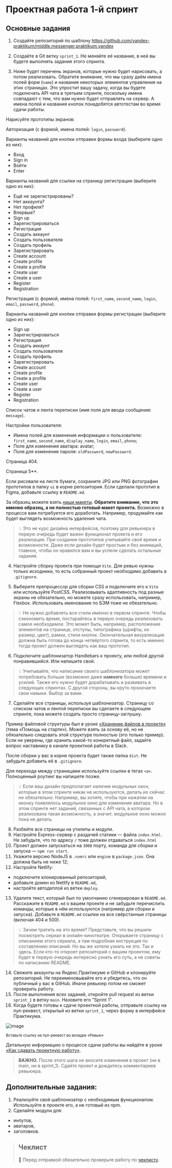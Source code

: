 # Проектная работа 1-й спринт

## Основные задания

1. Создайте репозиторий по шаблону https://github.com/yandex-praktikum/middle.messenger.praktikum.yandex

2. Создайте в Git ветку `sprint_1`. Не меняйте её название, в ней вы будете выполнять задания этого спринта.

3. Ниже будет перечень экранов, которые нужно будет нарисовать, а потом реализовать. Обратите внимание, что мы сразу даём имена полей форм (`name`) и названия некоторых элементов управления на этих страницах. Это упростит вашу задачу, когда вы будете подключать API чата в третьем спринте, поскольку имена совпадают с тем, что вам нужно будет отправлять на сервер. А имена полей и названия кнопок понадобятся автотестам во время сдачи работы. 

Нарисуйте прототипы экранов:

Авторизация (с формой, имена полей: `login`, `password`).

Варианты названий для кнопки отправки формы входа (выберите одно из них):
 - Вход
 - Sign in
 - Войти
 - Enter

Варианты названий для ссылки на страницу регистрации (выберите одно из них):
 - Ещё не зарегистрированы?
 - Нет аккаунта?
 - Нет профиля?
 - Впервые?
 - Sign up
 - Зарегистрироваться
 - Регистрация
 - Создать аккаунт
 - Создать пользователя
 - Создать профиль
 - Зарегистрировать
 - Create account
 - Create profile
 - Create a profile
 - Create user
 - Create a user
 - Register
 - Registration

Регистрация (с формой, имена полей: `first_name`, `second_name`, `login`, `email`, `password`, `phone`).

Варианты названий для кнопки отправки формы регистрации (выберите одно из них):
 - Sign up
 - Зарегистрироваться
 - Регистрация
 - Создать аккаунт
 - Создать пользователя
 - Создать профиль
 - Зарегистрировать
 - Create account
 - Create profile
 - Create a profile
 - Create user
 - Create a user
 - Register
 - Registration

Список чатов и лента переписки (имя поля для ввода сообщения: `message`).

Настройки пользователя:
- Имена полей для изменения информации о пользователе: `first_name`, `second_name`, `display_name`, `login`, `email`, `phone`;
- Поле для изменения аватара: avatar;
- Поля для изменения пароля: `oldPassword`, `newPassword`.

Страница 404.

Страница 5**.

Если рисовали на листе бумаги, сохраните JPG или PNG фотографии прототипов в папку `ui` в корне репозитория. Если сделали прототип в Figma, добавьте ссылку в `README.md`.

За образец можете взять [наши макеты](https://www.figma.com/file/jF5fFFzgGOxQeB4CmKWTiE/Chat_external_link?node-id=0%3A1). **Обратите внимание, что это именно образец, а не полностью готовый макет проекта.** Возможно в процессе вам потребуется его доработать. Например, продумайте как будет выглядеть возможность удаления чата.

> 💡 Это не курс дизайна интерфейсов, поэтому для ревьюера в первую очередь будет важен функционал проекта и его реализация. При создании прототипов учитывайте своё время и возможности. Даже если дизайн будет простым и без анимаций, главное, чтобы он нравился вам и вы успели сделать остальные задания.

4. Настройте сборку проекта при помощи `Vite`. Для ревью нужны только исходники, то есть собранный проект необходимо добавить в `.gitignore`.

5. Выберите препроцессор для сборки CSS и подключите его к `Vite` или используйте PostCSS. Реализовывать адаптивность под разные экраны не обязательно, но можете сразу использовать, например, Flexbox. Использовать именование по БЭМ тоже не обязательно.

> 💡 Не нужно добавлять все стили именно в первом спринте. Чтобы сэкономить время, постарайтесь в первую очередь реализовать самое необходимое. Это может быть, например, расположение элементов на странице, отступы, типографика (шрифты, их размер, цвет), рамки, стили кнопок. Окончательная визуализация должна быть готова до конца четвёртого спринта, то есть именно тогда проект должен выглядеть как ваш прототип.

6. Подключите шаблонизатор Hаndlebars к проекту, или любой другой понравившийся. Или напишите свой.
> 💡 Учитывайте, что написание своего шаблонизатора может потребовать больше (возможно даже **намного** больше) времени и усилий. Также его нужно будет дорабатывать и развивать в следующих спринтах. С другой стороны, вы круто прокачаете свои навыки. Выбор за вами.

7. Сделайте все страницы, используя шаблонизатор. Страницу со списком чатов и лентой переписки вы сделаете в следующем спринте, пока можете создать просто страницу-заглушку. 

Пример файловой структуры был в уроке [«Хранение файлов в проекте»](https://praktikum.yandex.ru/trainer/middle-frontend/lesson/33e19f3a-f152-4248-88ba-9de44f7b4a07/) (тема «Помощь на старте»). Можете взять за основу её, но не обязательно следовать этой структуре полностью (это только пример). Если не уверены, где хранить какой-то конкретный файл, задайте вопрос наставнику в канале проектной работы в Slack.

 После сборки у вас в корне проекта будет также папка `dist`. Не забудьте добавить её в `.gitignore`.

Для перехода между страницами используйте ссылки в тегах `<a>`. Полноценный роутинг вы напишете позже. 
> 💡 Если ваш дизайн предполагает наличие модульных окон, которые в этом спринте никак не используются, делать их сейчас не обязательно. Например, вы хотите, чтобы при нажатии на иконку появлялось модульное окно для изменения аватара. Но в этом спринте нет заданий, связанных с API чата, в котором реализована такая возможность, а значит, модульное окно можно пока не делать.

8. Разбейте все страницы на утилиты и модули.
9. Настройте Express-сервер с раздачей статики — файла `index.html`. Не забудьте, что по адресу `/` тоже должен отдаваться `index.html`
10. Проект должен запускаться на `3000` порту, команда для сборки и запуска — `npm run start`.
11. Укажите версию NodeJS в `.nvmrc` или `engine` в `package.json`. Она должна быть не ниже 12;
12. Настройте Netlify:
 - подключите клонированный репозиторий,
 - добавьте домен из Netlify в `README.md`,
 - настройте автодеплой из ветки `deploy`.
13. Удалите текст, который был по умолчанию сгенерирован в `README.md`. Расскажите в `README.md` о вашем проекте и не забудьте перечислить команды, которые в нём используются (например для сборки и запуска). Добавьте в `README.md` ссылки на все свёрстанные страницы (включая 404 и 500).
> 💡 Зачем тратить на это время? Представьте, что вы решили посмотреть сериал в онлайн-кинотеатре. Открываете страницу с описанием этого сериала, а там подробная инструкция по составлению описаний. Но вы же хотели узнать не это. Так и здесь. Если кто-то откроет репозиторий с вашим проектом, ему будет в первую очередь интересно узнать его суть, а не советы по написанию README.

14. Свяжите аккаунты на Яндекс.Практикуме и GitHub и клонируйте репозиторий. Не переименовывайте его и убедитесь, что он публичный у вас в GitHub. Иначе ревьюер потом не сможет проверить работу.
15. После выполнения всех заданий, откройте pull request из ветки `sprint_1` в ветку `main`. Назовите его "Sprint 1".
16. Когда будете готовы к сдаче проектной работы, отправьте ссылку на пул-реквест, открытый из ветки `sprint_1`, через форму в интерфейсе Практикума.

![image](https://pictures.s3.yandex.net/resources/Untitled_1656598903.png)

<sub>Вставьте ссылку на пул-реквест во вкладке «Ревью»</sub>

Детальную информацию о процессе сдачи работы вы найдёте в уроке [«Как сдавать проектную работу»](https://praktikum.yandex.ru/trainer/middle-frontend/lesson/a59db543-5c7d-4252-8f25-5b32a7570618/).

> **ВАЖНО.** После этого шага не вносите изменения в проект (ни в main, ни в sprint_1). Сдайте проект и дождитесь комментариев ревьюера.

## Дополнительные задания:

1. Реализуйте свой шаблонизатор с необходимым функционалом. Используйте в проекте его, а не готовый из npm.
2. Сделайте модули для:
 - инпутов,
 - аватаров,
 - заголовков.

> ## Чеклист
> 🔑 Перед отправкой обязательно проверьте работу по [чеклисту](https://code.s3.yandex.net/frontend-developer/middle_frontend/checklist_pdf/checklist_1.pdf).
